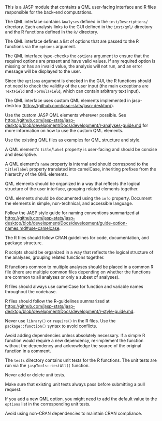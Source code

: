 This is a JASP module that contains a QML user-facing interface and R files responsible for the back-end computations.

The QML interface contains `Analyses` defined in the `inst/Descriptions/` directory. Each analysis links to the GUI defined in the `inst/qml/` directory and the R functions defined in the `R/` directory.

The QML interface defines a list of options that are passed to the R functions via the `options` argument.

The QML interface type-checks the `options` argument to ensure that the required options are present and have valid values. If any required option is missing or has an invalid value, the analysis will not run, and an error message will be displayed to the user.

Since the `options` argument is checked in the GUI, the R functions should not need to check the validity of the user input (the main exceptions are `TextField` and `FormulaField`, which can contain arbitrary text input).

The QML interface uses custom QML elements implemented in jasp-desktop (https://github.com/jasp-stats/jasp-desktop/).

Use the custom JASP QML elements wherever possible. See https://github.com/jasp-stats/jasp-desktop/blob/development/Docs/development/r-analyses-guide.md for more information on how to use the custom QML elements.

Use the existing QML files as examples for QML structure and style.

A QML element's `title`/`label` property is user-facing and should be concise and descriptive.

A QML element's `name` property is internal and should correspond to the `title`/`label` property translated into camelCase, inheriting prefixes from the hierarchy of the QML elements.

QML elements should be organized in a way that reflects the logical structure of the user interface, grouping related elements together.

QML elements should be documented using the `info` property. Document the elements in simple, non-technical, and accessible language.

Follow the JASP style guide for naming conventions summarized at https://github.com/jasp-stats/jasp-desktop/blob/development/Docs/development/guide-option-names.md#use-camelcase.

The R files should follow CRAN guidelines for code, documentation, and package structure.

R scripts should be organized in a way that reflects the logical structure of the analyses, grouping related functions together.

R functions common to multiple analyses should be placed in a common R file (there are multiple common files depending on whether the functions are common to all analyses or only a subset of analyses).

R files should always use camelCase for function and variable names throughout the codebase.

R files should follow the R-guidelines summarized at https://github.com/jasp-stats/jasp-desktop/blob/development/Docs/development/r-style-guide.md.

Never use `library()` or `require()` in the R files. Use the `package::function()` syntax to avoid conflicts.

Avoid adding dependencies unless absolutely necessary. If a simple R function would require a new dependency, re-implement the function without the dependency and acknowledge the source of the original function in a comment.

The `tests` directory contains unit tests for the R functions. The unit tests are run via the `jaspTools::testAll()` function.

Never add or delete unit tests.

Make sure that existing unit tests always pass before submitting a pull request.

If you add a new QML option, you might need to add the default value to the `options` list in the corresponding unit tests.

Avoid using non-CRAN dependencies to maintain CRAN compliance.